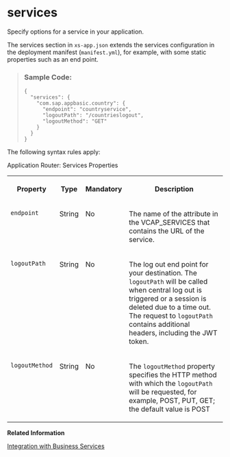 <!-- loio92741fa5b21647b9912dc5de698ca5bf -->

# services

Specify options for a service in your application.



The services section in `xs-app.json` extends the services configuration in the deployment manifest \(`manifest.yml`\), for example, with some static properties such as an end point.

> ### Sample Code:  
> ```
> {
>   "services": {
>     "com.sap.appbasic.country": {
>       "endpoint": "countryservice",
>       "logoutPath": "/countrieslogout",
>       "logoutMethod": "GET"
>     }
>   }
> }
> ```

The following syntax rules apply:

<a name="loio92741fa5b21647b9912dc5de698ca5bf__table_ddv_cnn_tt"/>Application Router: Services Properties


<table>
<tr>
<th valign="top">

Property



</th>
<th valign="top">

Type



</th>
<th valign="top">

Mandatory



</th>
<th valign="top">

Description



</th>
</tr>
<tr>
<td valign="top">

`endpoint`



</td>
<td valign="top">

String



</td>
<td valign="top">

No



</td>
<td valign="top">

The name of the attribute in the VCAP\_SERVICES that contains the URL of the service.



</td>
</tr>
<tr>
<td valign="top">

 `logoutPath` 



</td>
<td valign="top">

String



</td>
<td valign="top">

No



</td>
<td valign="top">

The log out end point for your destination. The `logoutPath` will be called when central log out is triggered or a session is deleted due to a time out. The request to `logoutPath` contains additional headers, including the JWT token.



</td>
</tr>
<tr>
<td valign="top">

 `logoutMethod` 



</td>
<td valign="top">

String



</td>
<td valign="top">

No



</td>
<td valign="top">

The `logoutMethod` property specifies the HTTP method with which the `logoutPath` will be requested, for example, POST, PUT, GET; the default value is POST



</td>
</tr>
</table>

**Related Information**  


[Integration with Business Services](integration-with-business-services-f6337cd.md "Application router supports integration with Business Services, which are a flavor of reuse-services.")

